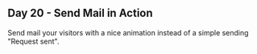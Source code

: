 ## Day 20 - Send Mail in Action

Send mail your visitors with a nice animation instead of a simple sending "Request sent".
